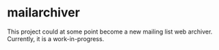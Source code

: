mailarchiver
============

This project could at some point become a new mailing list web archiver.
Currently, it is a work-in-progress.

